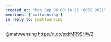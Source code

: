 ```yaml
---
created_at: "Mon Sep 06 00:14:23 +0000 2021"
mentions: ['mattwensing']
in_reply_to: @mattwensing
---
```


@mattwensing https://t.co/sxkMR9SHW2